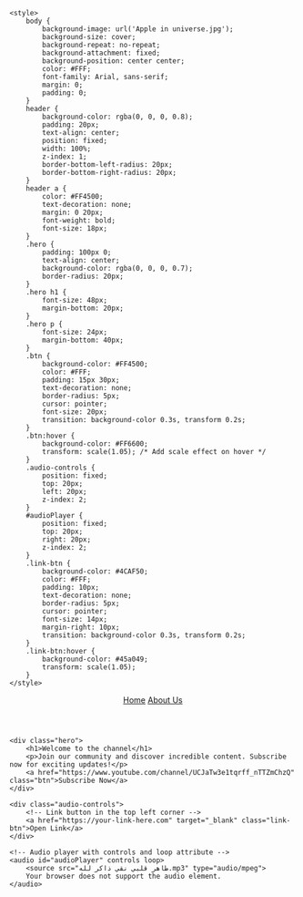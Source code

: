 <html lang="en">
<head>
    <meta charset="UTF-8">
    <meta name="viewport" content="width=device-width, initial-scale=1.0">
    <title>Home Page - Subscribe</title>
    <link rel="stylesheet" href="styles.css">
    <link rel="icon" type="image/x-icon" href="favicon.ico" sizes="32x32">

    <style>
        body {
            background-image: url('Apple in universe.jpg');
            background-size: cover;
            background-repeat: no-repeat;
            background-attachment: fixed;
            background-position: center center;
            color: #FFF;
            font-family: Arial, sans-serif;
            margin: 0;
            padding: 0;
        }
        header {
            background-color: rgba(0, 0, 0, 0.8);
            padding: 20px;
            text-align: center;
            position: fixed;
            width: 100%;
            z-index: 1;
            border-bottom-left-radius: 20px;
            border-bottom-right-radius: 20px;
        }
        header a {
            color: #FF4500;
            text-decoration: none;
            margin: 0 20px;
            font-weight: bold;
            font-size: 18px;
        }
        .hero {
            padding: 100px 0;
            text-align: center;
            background-color: rgba(0, 0, 0, 0.7);
            border-radius: 20px;
        }
        .hero h1 {
            font-size: 48px;
            margin-bottom: 20px;
        }
        .hero p {
            font-size: 24px;
            margin-bottom: 40px;
        }
        .btn {
            background-color: #FF4500;
            color: #FFF;
            padding: 15px 30px;
            text-decoration: none;
            border-radius: 5px;
            cursor: pointer;
            font-size: 20px;
            transition: background-color 0.3s, transform 0.2s;
        }
        .btn:hover {
            background-color: #FF6600;
            transform: scale(1.05); /* Add scale effect on hover */
        }
        .audio-controls {
            position: fixed;
            top: 20px;
            left: 20px;
            z-index: 2;
        }
        #audioPlayer {
            position: fixed;
            top: 20px;
            right: 20px;
            z-index: 2;
        }
        .link-btn {
            background-color: #4CAF50;
            color: #FFF;
            padding: 10px;
            text-decoration: none;
            border-radius: 5px;
            cursor: pointer;
            font-size: 14px;
            margin-right: 10px;
            transition: background-color 0.3s, transform 0.2s;
        }
        .link-btn:hover {
            background-color: #45a049;
            transform: scale(1.05);
        }
    </style>
</head>
<body>
    <header>
        <a href="#">Home</a>
        <a href="about.html">About Us</a>
    </header>

    <div class="hero">
        <h1>Welcome to the channel</h1>
        <p>Join our community and discover incredible content. Subscribe now for exciting updates!</p>
        <a href="https://www.youtube.com/channel/UCJaTw3e1tqrff_nTTZmChzQ" class="btn">Subscribe Now</a>
    </div>

    <div class="audio-controls">
        <!-- Link button in the top left corner -->
        <a href="https://your-link-here.com" target="_blank" class="link-btn">Open Link</a>
    </div>

    <!-- Audio player with controls and loop attribute -->
    <audio id="audioPlayer" controls loop>
        <source src="طاهر قلبي نقي ذاكر لله.mp3" type="audio/mpeg">
        Your browser does not support the audio element.
    </audio>

</body>
</html>
